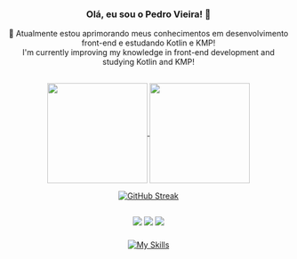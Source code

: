
### <div align='center'> Olá, eu sou o Pedro Vieira! 👋</div>
<div align='center'>🌱 Atualmente estou aprimorando meus conhecimentos em desenvolvimento front-end e estudando Kotlin e KMP! </br> I'm currently improving my knowledge in front-end development and studying Kotlin and KMP!</div>

##

<div align="center">
  <a href="#">
    <img align="center" height="180em" src="https://github-readme-stats-vss9.vercel.app/api?username=pedrovs3&show_icons=true&theme=midnight-purple&include_all_commits=true&border_radius=12&hide_border=true&count_private=true)](https://git.io/streak-stats" />
  </a>
  <a href="#">
    <img align="center" height="180em" src="https://github-readme-stats-vss9.vercel.app/api/top-langs/?layout=compact&theme=midnight-purple&hide_border=true&border_radius=12&count_private=true&username=pedrovs3&hide=ejs,html,css,scss"/>
  </a>
</div>

<div align="center">
  
  [![GitHub Streak](https://streak-stats.demolab.com?user=pedrovs3&theme=midnight-purple&hide_border=true&border_radius=18&locale=pt_BR&date_format=j%2Fn%5B%2FY%5D)](https://git.io/streak-stats)

</div>
  </div>
  
  ##
  
  <div align="center">
  <a href="https://www.linkedin.com/in/pedro-henrique-vieira-silva-06839b239/" target="_blank"><img src="https://img.shields.io/badge/LinkedIn-0077B5?style=for-the-badge&logo=linkedin&logoColor=white" target="_blank"></a>
  <a href = "mailto:pedrovs3@hotmail.com"><img src="https://img.shields.io/badge/-Hotmail-%23333?style=for-the-badge&logo=gmail&logoColor=white" target="_blank"></a>
  <a href = "https://www.hackerrank.com/profile/pedrovs3"><img src="https://img.shields.io/badge/-Hackerrank-2EC866?style=for-the-badge&logo=HackerRank&logoColor=white" target="_blank"></a>  
 </div>
    
###
<div align="center">
  
   [![My Skills](https://skillicons.dev/icons?i=js,ts,react,nextjs,vite,sass,nodejs,tailwind,kotlin,mysql,azure,firebase)](https://skillicons.dev)

<!--   <picture>
    <source media="(prefers-color-scheme: dark)" srcset="https://github.com/pedrovs3/pedrovs3/blob/output/github-contribution-grid-snake.svg" />
    <source media="(prefers-color-scheme: light)" srcset="https://github.com/pedrovs3/pedrovs3/blob/output/github-contribution-grid-snake.svg" />
    <img alt="github-snake" src="https://github.com/pedrovs3/pedrovs3/blob/output/github-contribution-grid-snake.svg" />
  </picture> -->
</div>
</div>
